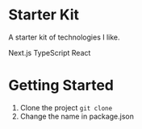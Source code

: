 # Starter Kit

A starter kit of technologies I like.

Next.js
TypeScript
React

# Getting Started

1. Clone the project `git clone `
2. Change the name in package.json